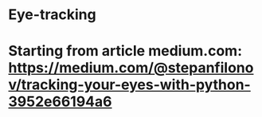 # Eye-tracking
#
#
# Starting from article medium.com: https://medium.com/@stepanfilonov/tracking-your-eyes-with-python-3952e66194a6



